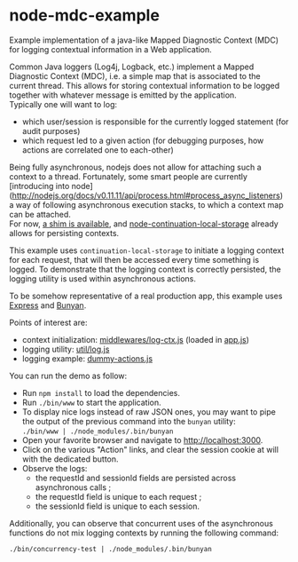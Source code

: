 node-mdc-example
================

Example implementation of a java-like Mapped Diagnostic Context (MDC) for
logging contextual information in a Web application.

Common Java loggers (Log4j, Logback, etc.) implement a Mapped Diagnostic
Context (MDC), i.e. a simple map that is associated to the current thread. This
allows for storing contextual information to be logged together with whatever
message is emitted by the application.  
Typically one will want to log:
- which user/session is responsible for the currently logged statement (for
audit purposes)
- which request led to a given action (for debugging purposes, how actions are
correlated one to each-other)

Being fully asynchronous, nodejs does not allow for attaching such a context to
a thread. Fortunately, some smart people are currently [introducing into node]
(http://nodejs.org/docs/v0.11.11/api/process.html#process_async_listeners) a
way of following asynchronous execution stacks, to which a context map can be
attached.  
For now, [a shim is available](https://github.com/othiym23/async-listener), and
[node-continuation-local-storage](https://github.com/othiym23/node-continuation-local-storage)
already allows for persisting contexts.

This example uses `continuation-local-storage` to initiate a logging context
for each request, that will then be accessed every time something is logged. To
demonstrate that the logging context is correctly persisted, the logging
utility is used within asynchronous actions.

To be somehow representative of a real production app, this example uses
[Express](http://expressjs.com/) and [Bunyan](https://github.com/trentm/node-bunyan).

Points of interest are:

- context initialization: [middlewares/log-ctx.js](middlewares/log-ctx.js) (loaded in [app.js](app.js#31))
- logging utility: [util/log.js](util/log.js)
- logging example: [dummy-actions.js](dummy-actions.js)

You can run the demo as follow:

- Run `npm install` to load the dependencies.
- Run `./bin/www` to start the application.
- To display nice logs instead of raw JSON ones, you may want to pipe the
output of the previous command into the `bunyan` utility:  
`./bin/www | ./node_modules/.bin/bunyan`
- Open your favorite browser and navigate to [http://localhost:3000](http://localhost:3000).
- Click on the various "Action" links, and clear the session cookie at will
with the dedicated button.
- Observe the logs:
    - the requestId and sessionId fields are persisted across asynchronous calls ;
    - the requestId field is unique to each request ;
    - the sessionId field is unique to each session.

Additionally, you can observe that concurrent uses of the asynchronous
functions do not mix logging contexts by running the following command:

`./bin/concurrency-test | ./node_modules/.bin/bunyan`
